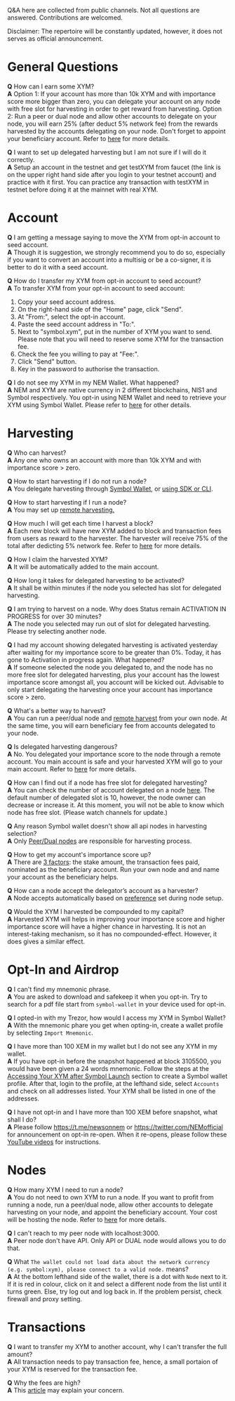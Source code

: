 Q&A here are collected from public channels. 
Not all questions are answered.
Contributions are welcomed.   

Disclaimer: The repertoire will be constantly updated, however, it does not serves as official announcement.  

# General Questions

**Q** How can I earn some XYM?  
**A** Option 1: If your account has more than 10k XYM and with importance score more bigger than zero, you can delegate your account on any node with free slot for harvesting in order to get reward from harvesting. Option 2: Run a peer or dual node and allow other accounts to delegate on your node, you will earn 25% (after deduct 5% network fee) from the rewards harvested by the accounts delegating on your node. Don't forget to appoint your beneficiary account. Refer to [here](https://docs.symbolplatform.com/concepts/harvesting.html#harvesting) for more details.   

**Q** I want to set up delegated harvesting but I am not sure if I will do it correctly.  
**A** Setup an account in the testnet and get testXYM from faucet (the link is on the upper right hand side after you login to your testnet account) and practice with it first. You can practice any transaction with testXYM in testnet before doing it at the mainnet with real XYM.   


# Account

**Q** I am getting a message saying to move the XYM from opt-in account to seed account.   
**A** Though it is suggestion, we strongly recommend you to do so, especially if you want to convert an account into a multisig or be a co-signer, it is better to do it with a seed account.   

**Q** How do I transfer my XYM from opt-in account to seed account?  
**A** To transfer XYM from your opt-in account to seed account: 
1. Copy your seed account address. 
2. On the right-hand side of the "Home" page, click "Send".
3. At "From:", select the opt-in account.
4. Paste the seed account address in "To:".
5. Next to "symbol.xym", put in the number of XYM you want to send. Please note that you will need to reserve some XYM for the transaction fee. 
6. Check the fee you willing to pay at "Fee:".
7. Click "Send" button. 
8. Key in the password to authorise the transaction.  

**Q** I do not see my XYM in my NEM Wallet. What happened?  
**A** NEM and XYM are native currency in 2 different blockchains, NIS1 and Symbol respectively. You opt-in using NEM Wallet and need to retrieve your XYM using Symbol Wallet. Please refer to [here](https://symbolplatform.com/latest/getting-started-on-symbol/) for other details.   

# Harvesting

**Q** Who can harvest?  
**A** Any one who owns an account with more than 10k XYM and with importance score > zero.  

**Q** How to start harvesting if I do not run a node?  
**A** You delegate harvesting through [Symbol Wallet](https://docs.symbolplatform.com/guides/harvesting/activating-delegated-harvesting-wallet.html), or [using SDK or CLI](https://docs.symbolplatform.com/guides/harvesting/activating-delegated-harvesting-manual.html).   

**Q** How to start harvesting if I run a node?   
**A** You may set up [remote harvesting.](https://docs.symbolplatform.com/concepts/harvesting.html#remote-harvesting)  

**Q** How much I will get each time I harvest a block?  
**A** Each new block will have new XYM added to block and transaction fees from users as reward to the harvester. The harvester will receive 75% of the total after dedicting 5% network fee. Refer to [here](https://docs.symbolplatform.com/concepts/harvesting.html#rewards) for more details.  

**Q** How I claim the harvested XYM?  
**A** It will be automatically added to the main account.  

**Q** How long it takes for delegated harvesting to be activated?  
**A** It shall be within minutes if the node you selected has slot for delegated harvesting.  

**Q** I am trying to harvest on a node.  Why does Status remain ACTIVATION IN PROGRESS for over 30 minutes?  
**A** The node you selected may run out of slot for delegated harvesting. Please try selecting another node.  

**Q** I had my account showing delegated harvesting is activated yesterday after waiting for my importance score to be greater than 0%. Today, it has gone to Activation in progress again. What happened?  
**A** If someone selected the node you delegated to, and the node has no more free slot for delegated harvesting, plus your account has the lowest importance score amongst all, you account will be kicked out. Advisable to only start delegating the harvesting once your account has importance score > zero.   

**Q** What's a better way to harvest?  
**A** You can run a peer/dual node and [remote harvest](https://docs.symbolplatform.com/concepts/harvesting.html#remote-harvesting) from your own node. At the same time, you will earn beneficiary fee from accounts delegated to your node.   

**Q** Is delegated harvesting dangerous?   
**A** No. You delegated your importance score to the node through a remote account. You main account is safe and your harvested XYM will go to your main account. Refer to [here](https://docs.symbolplatform.com/concepts/harvesting.html#delegated-harvesting) for more details.  

**Q** How can I find out if a node has free slot for delegated harvesting?  
**A** You can check the number of account delegated on a node [here](https://symbolnodes.org/nodes/). The default number of delegated slot is 10, however, the node owner can decrease or increase it. At this moment, you will not be able to know which node has free slot. (Please watch channels for update.)   

**Q** Any reason Symbol wallet doesn't show all api nodes in harvesting selection?   
**A** Only [Peer/Dual nodes](https://docs.symbolplatform.com/concepts/node.html#node) are responsible for harvesting process.   

**Q** How to get my account's importance score up?  
**A** There are [3 factors](https://docs.symbolplatform.com/concepts/consensus-algorithm.html#factors): the stake amount, the transaction fees paid, nominated as the beneficiary account. Run your own node and and name your account as the beneficiary helps. 

**Q** How can a node accept the delegator’s account as a harvester?   
**A** Node accepts automatically based on [preference](https://docs.symbolplatform.com/guides/network/configuring-node-properties.html#harvesting-configuration) set during node setup.   

**Q** Would the XYM I harvested be compounded to my capital?   
**A** Harvested XYM will helps in improving your importance score and higher importance score will have a higher chance in harvesting. It is not an interest-taking mechanism, so it has no compounded-effect. However, it does gives a similar effect.   


# Opt-In and Airdrop

**Q** I can't find my mnemonic phrase.  
**A** You are asked to download and safekeep it when you opt-in. Try to search for a pdf file start from `symbol-wallet` in your device used for opt-in.   

**Q** I opted-in with my Trezor, how would I access my XYM in Symbol Wallet?  
**A** With the mnemonic phare you get when opting-in, create a wallet profile by selecting `Import Mnemonic`.  

**Q** I have more than 100 XEM in my wallet but I do not see any XYM in my wallet.  
**A** If you have opt-in before the snapshot happened at block 3105500, you would have been given a 24 words mnemonic. Follow the steps at the [Accessing Your XYM after Symbol Launch](https://symbolplatform.com/latest/getting-started-on-symbol/) section to create a Symbol wallet profile. After that, login to the profile, at the lefthand side, select `Accounts` and check on all addresses listed. Your XYM shall be listed in one of the addresses.   

**Q** I have not opt-in and I have more than 100 XEM before snapshot, what shall I do?  
**A** Please follow https://t.me/newsonnem or https://twitter.com/NEMofficial for announcement on opt-in re-open. When it re-opens, please follow these [YouTube videos](https://www.youtube.com/playlist?list=PLldOn7xb83R5XeVTeRkbGxJlH12RmJXof) for instructions.   


# Nodes

**Q** How many XYM I need to run a node?  
**A** You do not need to own XYM to run a node. If you want to profit from running a node, run a peer/dual node, allow other accounts to delegate harvesting on your node, and appoint the beneficiary account. Your cost will be hosting the node. Refer to [here](https://docs.symbolplatform.com/guides/network/running-a-symbol-node.html) for more details.    

**Q** I can't reach to my peer node with localhost:3000.  
**A** Peer node don't have API. Only API or DUAL node would allows you to do that.  

**Q** What `The wallet could not load data about the network currency (e.g. symbol:xym), please connect to a valid node.` means?  
**A** At the bottom lefthand side of the wallet, there is a dot with `Node` next to it. If it is red in colour, click on it and select a different node from the list until it turns green. Else, try log out and log back in. If the problem persist, check firewall and proxy setting.    


# Transactions

**Q** I want to transfer my XYM to another account, why I can't transfer the full amount?  
**A** All transaction needs to pay transaction fee, hence, a small portaion of your XYM is reserved for the transaction fee.    

**Q** Why the fees are high?  
**A** This [article](https://forum.nem.io/t/symbol-launch-few-learnings-bootstrap-releases/29404) may explain your concern.   



